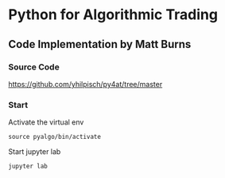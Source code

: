 # Python for Algorithmic Trading
## Code Implementation by Matt Burns

### Source Code
https://github.com/yhilpisch/py4at/tree/master

### Start
Activate the virtual env 
```
source pyalgo/bin/activate
```

Start jupyter lab

```
jupyter lab
```
